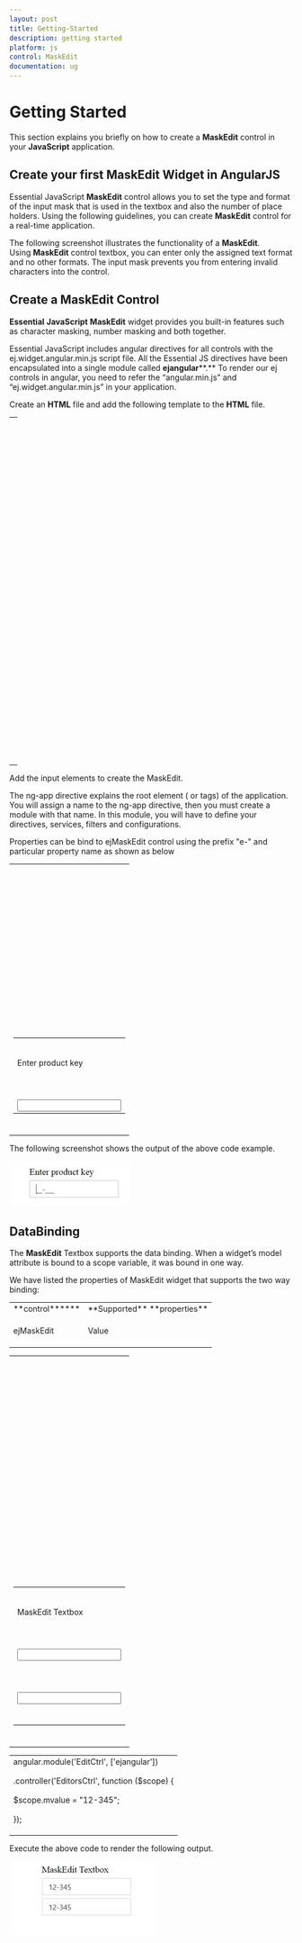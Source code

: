 ```yaml
---
layout: post
title: Getting-Started
description: getting started
platform: js
control: MaskEdit
documentation: ug
---
```


# Getting Started

This section explains you briefly on how to create a **MaskEdit** control in your **JavaScript** application.

## Create your first MaskEdit Widget in AngularJS

Essential JavaScript **MaskEdit** control allows you to set the type and format of the input mask that is used in the textbox and also the number of place holders. Using the following guidelines, you can create **MaskEdit** control for a real-time application.

The following screenshot illustrates the functionality of a **MaskEdit**. Using **MaskEdit** control textbox, you can enter only the assigned text format and no other formats. The input mask prevents you from entering invalid characters into the control.

## Create a MaskEdit Control

**Essential** **JavaScript** **MaskEdit** widget provides you built-in features such as character masking, number masking and both together.

Essential JavaScript includes angular directives for all controls with the ej.widget.angular.min.js script file. All the Essential JS directives have been encapsulated into a single module called  **ejangular****.** To render our ej controls in angular, you need to refer the “angular.min.js” and “ej.widget.angular.min.js” in your application.

Create an **HTML** file and add the following template to the **HTML** file.

<table>
<tr>
<td>
<!doctype html><br/><br/><html lang="en" ng-app="MaskApp"><br/><br/><head><br/><br/><title>Essential Studio for JavaScript : Angular JS Support for MaskEdit </title><br/><br/><!-- Style sheet for default theme (flat azure) --><br/><br/><link href="http://cdn.syncfusion.com/{{ site.releaseversion }}/js/web/flat-azure/ej.web.all.min.css" rel="stylesheet" /><br/><br/><!--Scripts--><br/><br/><script src="http://cdn.syncfusion.com/js/assets/external/jquery-1.11.3.min.js" type="text/javascript"> </script><br/><br/><script src="http://cdn.syncfusion.com/js/assets/external/jquery.easing.1.3.min.js" type="text/javascript"></script><br/><br/><script src="http://cdn.syncfusion.com/js/assets/external/angular.min.js"></script><br/><br/><script type="text/javascript" src="http://cdn.syncfusion.com/{{ site.releaseversion }}/js/web/ej.web.all.min.js "></script><br/><br/><script src="http://cdn.syncfusion.com/{{ site.releaseversion }}/js/common/ej.widget.angular.min.js"></script><br/><br/><!--Add custom scripts here --><br/><br/></head><br/><br/><body><br/><br/><!--Add the MaskEdit elements here--><br/><br/></body><br/><br/></html><br/><br/></td></tr>
</table>
Add the input elements to create the MaskEdit.

The ng-app directive explains the root element (<html> or <body> tags) of the application. You will assign a name to the ng-app directive, then you must create a module with that name. In this module, you will have to define your directives, services, filters and configurations.

Properties can be bind to ejMaskEdit control using the prefix "e-" and particular property name as shown as below

<table>
<tr>
<td>
<table style="margin: auto"><br/><br/><tbody><br/><br/><tr><br/><br/><td><br/><br/><span>Enter product key</span><br/><br/></td><br/><br/></tr><br/><br/><tr><br/><br/><td><br/><br/><input id="maskedit" type="text" ej-maskedit e-inputmode="ej.InputMode.Text" e-maskformat='99-999' e-width="width" />        </td><br/><br/></tr><br/><br/></tbody><br/><br/></table><br/><br/></td></tr>
</table>
The following screenshot shows the output of the above code example.

![](Getting-Started_images/GettingStarted_img1.jpeg)


## DataBinding

The **MaskEdit** Textbox supports the data binding. When a widget’s model attribute is bound to a scope variable, it was bound in one way.

We have listed the properties of MaskEdit widget that supports the two way binding:

<table>
<tr>
<td>
**control******<br/><br/></td><td>
**Supported** **properties**<br/><br/></td></tr>
<tr>
<td>
ejMaskEdit<br/><br/></td><td>
Value<br/><br/></td></tr>
</table>
<table>
<tr>
<td>
<table class="sample" style="margin: auto"><br/><br/><tbody><br/><br/><tr><br/><br/><td><br/><br/><span>MaskEdit Textbox</span><br/><br/></td><br/><br/></tr><br/><br/><tr><br/><br/><td><br/><br/><input id="maskedit" type="text" ej-maskedit e-value="mvalue" e-inputmode="ej.InputMode.Text" e-maskformat='99-999' e-width="width" /><br/><br/></td><br/><br/></tr><br/><br/><tr><br/><br/><td><br/><br/><input id="maskedit2" type="text" ej-maskedit e-value="mvalue" e-inputmode="ej.InputMode.Text" e-maskformat='99-999' e-width="width" /><br /><br/><br/></td><br/><br/></tr><br/><br/></tbody><br/><br/></table><br/><br/></td></tr>
</table>
<table>
<tr>
<td>
angular.module('EditCtrl', ['ejangular'])<br/><br/>.controller('EditorsCtrl', function ($scope) {<br/><br/>$scope.mvalue = "12-345";<br/><br/>});<br/><br/></td></tr>
</table>
Execute the above code to render the following output.

![](Getting-Started_images/GettingStarted_img2.jpeg)


